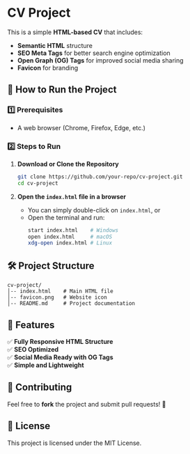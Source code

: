 # CV Project

This is a simple **HTML-based CV** that includes:
- **Semantic HTML** structure
- **SEO Meta Tags** for better search engine optimization
- **Open Graph (OG) Tags** for improved social media sharing
- **Favicon** for branding

## 🚀 How to Run the Project

### 1️⃣ Prerequisites
- A web browser (Chrome, Firefox, Edge, etc.)

### 2️⃣ Steps to Run
1. **Download or Clone the Repository**
   ```bash
   git clone https://github.com/your-repo/cv-project.git
   cd cv-project
   ```

2. **Open the `index.html` file in a browser**
   - You can simply double-click on `index.html`, or
   - Open the terminal and run:
     ```bash
     start index.html    # Windows
     open index.html     # macOS
     xdg-open index.html # Linux
     ```

## 🛠 Project Structure
```
cv-project/
│-- index.html    # Main HTML file
│-- favicon.png   # Website icon
│-- README.md     # Project documentation
```

## 📌 Features
✅ **Fully Responsive HTML Structure**  
✅ **SEO Optimized**  
✅ **Social Media Ready with OG Tags**  
✅ **Simple and Lightweight**  

## 🌟 Contributing
Feel free to **fork** the project and submit pull requests! 🚀

## 📄 License
This project is licensed under the MIT License.

